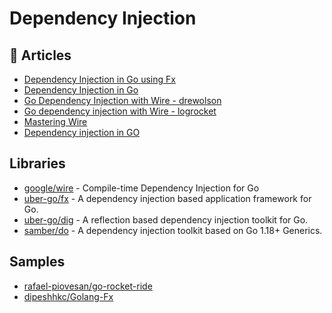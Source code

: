 # Dependency Injection

## 📕 Articles
- [Dependency Injection in Go using Fx](https://medium.com/swlh/dependency-injection-in-go-using-fx-6a623c5c5e01)
- [Dependency Injection in Go](https://outcrawl.com/go-dependency-injection)
- [Go Dependency Injection with Wire - drewolson](https://blog.drewolson.org/go-dependency-injection-with-wire)
- [Go dependency injection with Wire - logrocket](https://blog.logrocket.com/go-dependency-injection-wire/)
- [Mastering Wire](https://itnext.io/mastering-wire-f1226717bbac)
- [Dependency injection in GO](https://golangforall.com/en/post/dependency-injection.html)
## Libraries
- [google/wire](https://github.com/google/wire) - Compile-time Dependency Injection for Go
- [uber-go/fx](https://github.com/uber-go/fx) - A dependency injection based application framework for Go.
- [uber-go/dig](https://github.com/uber-go/dig) - A reflection based dependency injection toolkit for Go.
- [samber/do](https://github.com/samber/do) - A dependency injection toolkit based on Go 1.18+ Generics.

## Samples
- [rafael-piovesan/go-rocket-ride](https://github.com/rafael-piovesan/go-rocket-ride)
- [dipeshhkc/Golang-Fx](https://github.com/dipeshhkc/Golang-Fx)